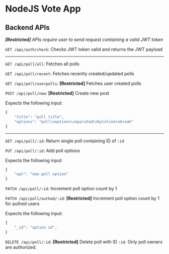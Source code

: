 # NodeJS Vote App

## Backend APIs

_**[Restricted]** APIs require user to send request containing a valid JWT token_

`GET /api/auth/check`: Checks JWT token valid and returns the JWT payload

---

`GET /api/poll/all`: Fetches all polls

`GET /api/poll/recent`: Fetches recently created/updated polls

`GET /api/poll/userpolls`: **[Restricted]** Fetches user created polls

`POST /api/poll/new`: **[Restricted]** Create new post

Expects the following input:

```javascript
{
	"title": "poll title",
	"options": "poll\noptions\separated\nby\nline\nbreak"
}
```

---

`GET /api/poll/:id`: Return single poll containing ID of `:id`

`PUT /api/poll/:id`: Add poll options

Expects the following input:

```javascript
{
	"opt": "new poll option"
}
```

`PATCH /api/poll/:id`: Increment poll option count by 1

`PATCH /api/poll/authed/:id`: **[Restricted]** Increment poll option count by 1 for authed users

Expects the following input:

```javascript
{
	"_id": "option id",
}
```

`DELETE /api/poll/:id`: **[Restricted]** Delete poll with ID `:id`. Only poll owners are authorized.





